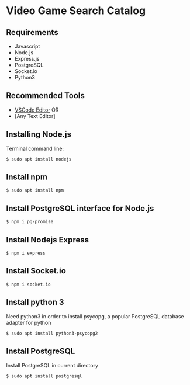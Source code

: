 # Video Game Search Catalog


## Requirements
- Javascript
- Node.js
- Express.js 
- PostgreSQL
- Socket.io
- Python3



## Recommended Tools

- [VSCode Editor](https://code.visualstudio.com/download)
 OR
- [Any Text Editor]



## Installing Node.js
Terminal command line:
```
$ sudo apt install nodejs
```

## Install npm

```
$ sudo apt install npm
```


## Install PostgreSQL interface for Node.js

```
$ npm i pg-promise
```

## Install Nodejs Express

```
$ npm i express
```

## Install Socket.io

```
$ npm i socket.io
```

## Install python 3
Need python3 in order to install psycopg, a popular PostgreSQL database adapter for python
```
$ sudo apt install python3-psycopg2
```
## Install PostgreSQL
Install PostgreSQL in current directory
```
$ sudo apt install postgresql
```


